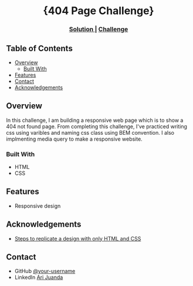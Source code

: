 <!-- Please update value in the {}  -->

<h1 align="center">{404 Page Challenge}</h1>

<div align="center">
  <h3>
    <a href="https://github.com/juandari/404-page">
      Solution
    </a>
    <span> | </span>
    <a href="https://devchallenges.io/challenges/wBunSb7FPrIepJZAg0sY">
      Challenge
    </a>
  </h3>
</div>

<!-- TABLE OF CONTENTS -->

## Table of Contents

- [Overview](#overview)
  - [Built With](#built-with)
- [Features](#features)
- [Contact](#contact)
- [Acknowledgements](#acknowledgements)

<!-- OVERVIEW -->

## Overview

<!-- Introduce your projects by taking a screenshot or a gif. Try to tell visitors a story about your project by answering: -->
In this challenge, I am building a responsive web page which is to show a 404 not found page. From completing this challenge, I've practiced writing css using varibles and naming css class using BEM convention. I also implmenting media query to make a responsive website.

### Built With

<!-- This section should list any major frameworks that you built your project using. Here are a few examples.-->

- HTML
- CSS

## Features

<!-- List the features of your application or follow the template. Don't share the figma file here :) -->

- Responsive design


## Acknowledgements

<!-- This section should list any articles or add-ons/plugins that helps you to complete the project. This is optional but it will help you in the future. For exmpale -->

- [Steps to replicate a design with only HTML and CSS](https://devchallenges-blogs.web.app/how-to-replicate-design/)

## Contact

<!-- - Website [your-website.com](https://{your-web-site-link}) -->
- GitHub [@your-username](https://github.com/juandari/)
- LinkedIn [Ari Juanda](https://www.linkedin.com/in/ari-juanda-62a811141/)

